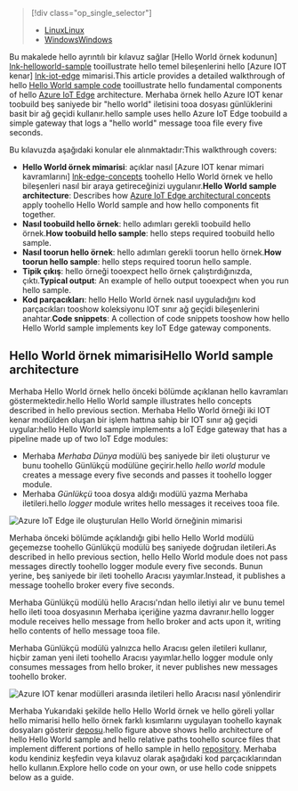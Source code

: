 > [!div class="op_single_selector"]
> * [<span data-ttu-id="81cea-101">Linux</span><span class="sxs-lookup"><span data-stu-id="81cea-101">Linux</span></span>](../articles/iot-hub/iot-hub-linux-iot-edge-get-started.md)
> * [<span data-ttu-id="81cea-102">Windows</span><span class="sxs-lookup"><span data-stu-id="81cea-102">Windows</span></span>](../articles/iot-hub/iot-hub-windows-iot-edge-get-started.md)
> 
> 

<span data-ttu-id="81cea-103">Bu makalede hello ayrıntılı bir kılavuz sağlar [Hello World örnek kodunun] [ lnk-helloworld-sample] tooillustrate hello temel bileşenlerini hello [Azure IOT kenar] [ lnk-iot-edge] mimarisi.</span><span class="sxs-lookup"><span data-stu-id="81cea-103">This article provides a detailed walkthrough of hello [Hello World sample code][lnk-helloworld-sample] tooillustrate hello fundamental components of hello [Azure IoT Edge][lnk-iot-edge] architecture.</span></span> <span data-ttu-id="81cea-104">Merhaba örnek hello Azure IOT kenar toobuild beş saniyede bir "hello world" iletisini tooa dosyası günlüklerini basit bir ağ geçidi kullanır.</span><span class="sxs-lookup"><span data-stu-id="81cea-104">hello sample uses hello Azure IoT Edge toobuild a simple gateway that logs a "hello world" message tooa file every five seconds.</span></span>

<span data-ttu-id="81cea-105">Bu kılavuzda aşağıdaki konular ele alınmaktadır:</span><span class="sxs-lookup"><span data-stu-id="81cea-105">This walkthrough covers:</span></span>

* <span data-ttu-id="81cea-106">**Hello World örnek mimarisi**: açıklar nasıl [Azure IOT kenar mimari kavramlarını] [ lnk-edge-concepts] toohello Hello World örnek ve hello bileşenleri nasıl bir araya getireceğinizi uygulanır.</span><span class="sxs-lookup"><span data-stu-id="81cea-106">**Hello World sample architecture**: Describes how [Azure IoT Edge architectural concepts][lnk-edge-concepts] apply toohello Hello World sample and how hello components fit together.</span></span>
* <span data-ttu-id="81cea-107">**Nasıl toobuild hello örnek**: hello adımları gerekli toobuild hello örnek.</span><span class="sxs-lookup"><span data-stu-id="81cea-107">**How toobuild hello sample**: hello steps required toobuild hello sample.</span></span>
* <span data-ttu-id="81cea-108">**Nasıl toorun hello örnek**: hello adımları gerekli toorun hello örnek.</span><span class="sxs-lookup"><span data-stu-id="81cea-108">**How toorun hello sample**: hello steps required toorun hello sample.</span></span> 
* <span data-ttu-id="81cea-109">**Tipik çıkış**: hello örneği tooexpect hello örnek çalıştırdığınızda, çıktı.</span><span class="sxs-lookup"><span data-stu-id="81cea-109">**Typical output**: An example of hello output tooexpect when you run hello sample.</span></span>
* <span data-ttu-id="81cea-110">**Kod parçacıkları**: hello Hello World örnek nasıl uyguladığını kod parçacıkları tooshow koleksiyonu IOT sınır ağ geçidi bileşenlerini anahtar.</span><span class="sxs-lookup"><span data-stu-id="81cea-110">**Code snippets**: A collection of code snippets tooshow how hello Hello World sample implements key IoT Edge gateway components.</span></span>


## <a name="hello-world-sample-architecture"></a><span data-ttu-id="81cea-111">Hello World örnek mimarisi</span><span class="sxs-lookup"><span data-stu-id="81cea-111">Hello World sample architecture</span></span>
<span data-ttu-id="81cea-112">Merhaba Hello World örnek hello önceki bölümde açıklanan hello kavramları göstermektedir.</span><span class="sxs-lookup"><span data-stu-id="81cea-112">hello Hello World sample illustrates hello concepts described in hello previous section.</span></span> <span data-ttu-id="81cea-113">Merhaba Hello World örneği iki IOT kenar modülden oluşan bir işlem hattına sahip bir IOT sınır ağ geçidi uygular:</span><span class="sxs-lookup"><span data-stu-id="81cea-113">hello Hello World sample implements a IoT Edge gateway that has a pipeline made up of two IoT Edge modules:</span></span>

* <span data-ttu-id="81cea-114">Merhaba *Merhaba Dünya* modülü beş saniyede bir ileti oluşturur ve bunu toohello Günlükçü modülüne geçirir.</span><span class="sxs-lookup"><span data-stu-id="81cea-114">hello *hello world* module creates a message every five seconds and passes it toohello logger module.</span></span>
* <span data-ttu-id="81cea-115">Merhaba *Günlükçü* tooa dosya aldığı modülü yazma Merhaba iletileri.</span><span class="sxs-lookup"><span data-stu-id="81cea-115">hello *logger* module writes hello messages it receives tooa file.</span></span>

![Azure IoT Edge ile oluşturulan Hello World örneğinin mimarisi][4]

<span data-ttu-id="81cea-117">Merhaba önceki bölümde açıklandığı gibi hello Hello World modülü geçemezse toohello Günlükçü modülü beş saniyede doğrudan iletileri.</span><span class="sxs-lookup"><span data-stu-id="81cea-117">As described in hello previous section, hello Hello World module does not pass messages directly toohello logger module every five seconds.</span></span> <span data-ttu-id="81cea-118">Bunun yerine, beş saniyede bir ileti toohello Aracısı yayımlar.</span><span class="sxs-lookup"><span data-stu-id="81cea-118">Instead, it publishes a message toohello broker every five seconds.</span></span>

<span data-ttu-id="81cea-119">Merhaba Günlükçü modülü hello Aracısı'ndan hello iletiyi alır ve bunu temel hello ileti tooa dosyasının Merhaba içeriğine yazma davranır.</span><span class="sxs-lookup"><span data-stu-id="81cea-119">hello logger module receives hello message from hello broker and acts upon it, writing hello contents of hello message tooa file.</span></span>

<span data-ttu-id="81cea-120">Merhaba Günlükçü modülü yalnızca hello Aracısı gelen iletileri kullanır, hiçbir zaman yeni ileti toohello Aracısı yayımlar.</span><span class="sxs-lookup"><span data-stu-id="81cea-120">hello logger module only consumes messages from hello broker, it never publishes new messages toohello broker.</span></span>

![Azure IOT kenar modülleri arasında iletileri hello Aracısı nasıl yönlendirir][5]

<span data-ttu-id="81cea-122">Merhaba Yukarıdaki şekilde hello Hello World örnek ve hello göreli yollar hello mimarisi hello hello örnek farklı kısımlarını uygulayan toohello kaynak dosyaları gösterir [deposu][lnk-iot-edge].</span><span class="sxs-lookup"><span data-stu-id="81cea-122">hello figure above shows hello architecture of hello Hello World sample and hello relative paths toohello source files that implement different portions of hello sample in hello [repository][lnk-iot-edge].</span></span> <span data-ttu-id="81cea-123">Merhaba kodu kendiniz keşfedin veya kılavuz olarak aşağıdaki kod parçacıklarından hello kullanın.</span><span class="sxs-lookup"><span data-stu-id="81cea-123">Explore hello code on your own, or use hello code snippets below as a guide.</span></span>

<!-- Images -->
[4]: media/iot-hub-iot-edge-getstarted-selector/high_level_architecture.png
[5]: media/iot-hub-iot-edge-getstarted-selector/detailed_architecture.png

<!-- Links -->
[lnk-helloworld-sample]: https://github.com/Azure/iot-edge/tree/master/samples/hello_world
[lnk-iot-edge]: https://github.com/Azure/iot-edge
[lnk-edge-concepts]: ../articles/iot-hub/iot-hub-iot-edge-overview.md
